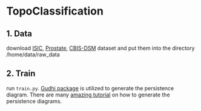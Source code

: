 # TopoClassification

## 1. Data
download [ISIC](https://challenge.isic-archive.com/), [Prostate](https://osf.io/k96qw/), [CBIS-DSM](https://wiki.cancerimagingarchive.net/pages/viewpage.action?pageId=22516629) dataset and put them into the directory /home/data/raw_data

## 2. Train
run `train.py`. [Gudhi package](https://gudhi.inria.fr/) is utilized to generate the persistence diagram. There are many [amazing tutorial](https://gudhi.inria.fr/python/latest/cubical_complex_sklearn_itf_ref.html) on how to generate the persistence diagrams.